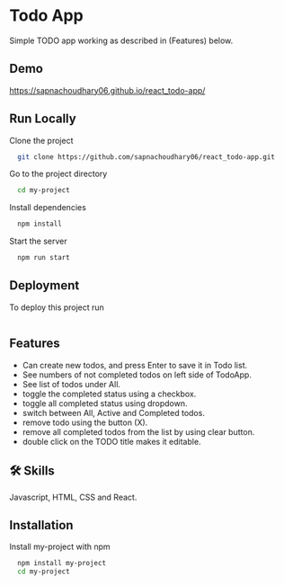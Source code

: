 
# Todo App

Simple TODO app working as described in (Features) below.

## Demo

https://sapnachoudhary06.github.io/react_todo-app/

## Run Locally

Clone the project

```bash
  git clone https://github.com/sapnachoudhary06/react_todo-app.git
```

Go to the project directory

```bash
  cd my-project
```

Install dependencies

```bash
  npm install
```

Start the server

```bash
  npm run start
```

## Deployment

To deploy this project run

```bash

```

## Features

- Can create new todos, and press Enter to save it in Todo list.
- See numbers of not completed todos on left side of TodoApp.
- See list of todos under All.
- toggle the completed status using a checkbox.
- toggle all completed status using dropdown.
- switch between All, Active and Completed todos.
- remove todo using the button (X).
- remove all completed todos from the list by using clear button.
- double click on the TODO title makes it editable.

## 🛠 Skills
Javascript, HTML, CSS and React.


## Installation

Install my-project with npm

```bash
  npm install my-project
  cd my-project
```
